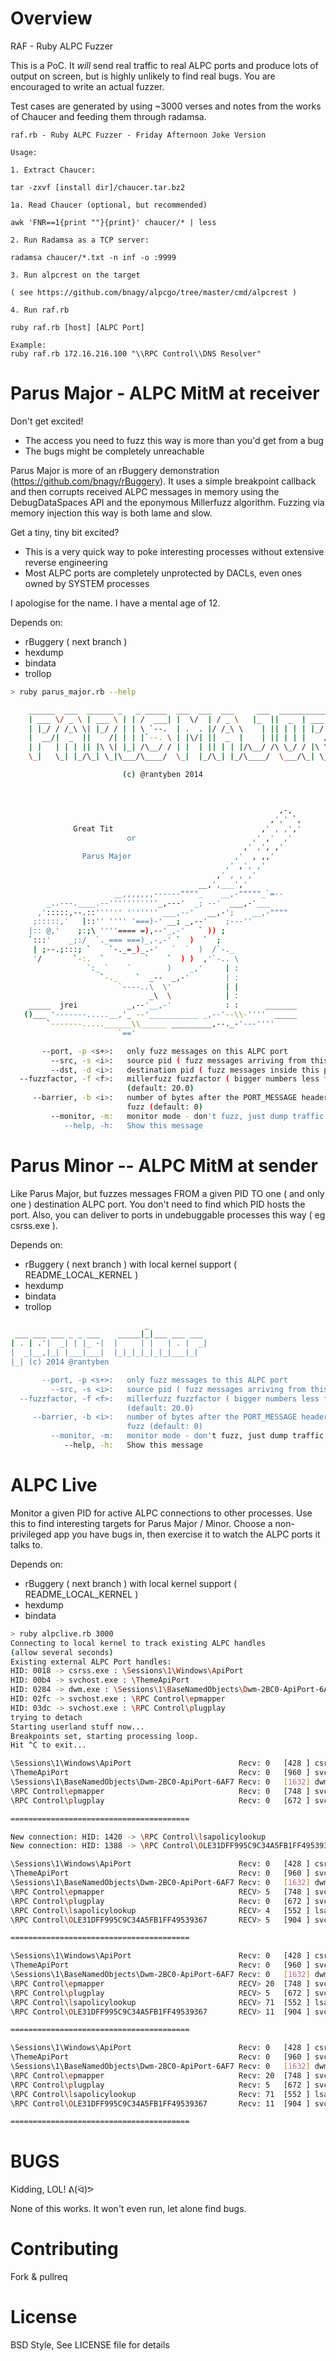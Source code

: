 Overview
======

RAF - Ruby ALPC Fuzzer

This is a PoC. It _will_ send real traffic to real ALPC ports and produce lots
of output on screen, but is highly unlikely to find real bugs. You are
encouraged to write an actual fuzzer.

Test cases are generated by using ~3000 verses and notes from the works of
Chaucer and feeding them through radamsa.

```
raf.rb - Ruby ALPC Fuzzer - Friday Afternoon Joke Version

Usage:

1. Extract Chaucer:

tar -zxvf [install dir]/chaucer.tar.bz2

1a. Read Chaucer (optional, but recommended)

awk 'FNR==1{print ""}{print}' chaucer/* | less

2. Run Radamsa as a TCP server:

radamsa chaucer/*.txt -n inf -o :9999

3. Run alpcrest on the target

( see https://github.com/bnagy/alpcgo/tree/master/cmd/alpcrest )

4. Run raf.rb

ruby raf.rb [host] [ALPC Port]

Example:
ruby raf.rb 172.16.216.100 "\\RPC Control\\DNS Resolver"
```

Parus Major - ALPC MitM at receiver
======

Don't get excited! 

- The access you need to fuzz this way is more than you'd get from a bug
- The bugs might be completely unreachable

Parus Major is more of an rBuggery demonstration
(https://github.com/bnagy/rBuggery). It uses a simple breakpoint callback and
then corrupts received ALPC messages in memory using the DebugDataSpaces API
and the eponymous Millerfuzz algorithm. Fuzzing via memory injection this way
is both lame and slow.

Get a tiny, tiny bit excited?

- This is a very quick way to poke interesting processes without extensive
  reverse engineering 
- Most ALPC ports are completely unprotected by DACLs, even ones owned by
  SYSTEM processes

I apologise for the name. I have a mental age of 12.

Depends on:
* rBuggery ( next branch )
* hexdump
* bindata
* trollop

```bash
> ruby parus_major.rb --help

    ______  ___  ______ _   _ _____  ___  ___  ___     ___  ___________
    | ___ \/ _ \ | ___ \ | | /  ___| |  \/  | / _ \   |_  ||  _  | ___ \
    | |_/ / /_\ \| |_/ / | | \ `--.  | .  . |/ /_\ \    | || | | | |_/ /
    |  __/|  _  ||    /| | | |`--. \ | |\/| ||  _  |    | || | | |    /
    | |   | | | || |\ \| |_| /\__/ / | |  | || | | |/\__/ /\ \_/ / |\ \
    \_|   \_| |_/\_| \_|\___/\____/  \_|  |_/\_| |_/\____/  \___/\_| \_|

                         (c) @rantyben 2014



                                                            ,-,
                                                          ,',' `,
              Great Tit                                 ,' , ,','
                          or                          ,' ,'  ,'
                                                    ,' ,', ,'
                Parus Major                       ,'  , ,,'
                                                ,' ,', ,'
                                              ,' , , ,'
                                          __,',___','
                       __,,,,,,,------""""_    __,-"""""_`=--
        _..---.____.--'''''''''''_,---'  _; --'  ___,-'___
      ,':::::,--.::'''''' ''''''' ___,--'   __,-';    __,-""""
     ;:::::,'   |::'' '''' '===)-' __; _,--'    ;---''
    |:: @,'    ;:;\ ''''==== =),--'_,-'   ` )) ;
    `:::'    _;:/  `._=== ===)_,-,-' `  )  `  ;
     | ;--.;:::; `    `-._=_)_.-'   `  `  )  /`-._
     '/       `-:.  `         `    `  ) )  ,'`-.. \
                 `:_ `    `        )    _,'     | :
                    `-._    `  _--  _,-'        | :
                        `----..\  \'            | |
                               _\  \            | :
    _____  jrei           _,--'__,-'            : :      _______
   ()___ '-------.....__,'_ --'___________ _,--'--\\-''''  _____
        `-------.....______\\______ _________,--._-'---''''
                        `=='

       --port, -p <s+>:   only fuzz messages on this ALPC port
         --src, -s <i>:   source pid ( fuzz messages arriving from this pid )
         --dst, -d <i>:   destination pid ( fuzz messages inside this pid )
  --fuzzfactor, -f <f>:   millerfuzz fuzzfactor ( bigger numbers less fuzzy)
                          (default: 20.0)
     --barrier, -b <i>:   number of bytes after the PORT_MESSAGE header NOT to
                          fuzz (default: 0)
         --monitor, -m:   monitor mode - don't fuzz, just dump traffic
            --help, -h:   Show this message
```

Parus Minor -- ALPC MitM at sender 
=====

Like Parus Major, but fuzzes messages FROM a given PID TO one ( and only one )
destination ALPC port. You don't need to find which PID hosts the port. Also,
you can deliver to ports in undebuggable processes this way ( eg csrss.exe ).

Depends on:
* rBuggery ( next branch ) with local kernel support ( README_LOCAL_KERNEL )
* hexdump
* bindata
* trollop

```bash
                              _
 ___ ___ ___ _ _ ___    _____|_|___ ___ ___
| . | .'|  _| | |_ -|  |     | |   | . |  _|
|  _|__,|_| |___|___|  |_|_|_|_|_|_|___|_|
|_| (c) 2014 @rantyben

       --port, -p <s+>:   only fuzz messages to this ALPC port
         --src, -s <i>:   source pid ( fuzz messages arriving from this pid )
  --fuzzfactor, -f <f>:   millerfuzz fuzzfactor ( bigger numbers less fuzzy)
                          (default: 20.0)
     --barrier, -b <i>:   number of bytes after the PORT_MESSAGE header NOT to
                          fuzz (default: 0)
         --monitor, -m:   monitor mode - don't fuzz, just dump traffic
            --help, -h:   Show this message
```

ALPC Live
======

Monitor a given PID for active ALPC connections to other processes. Use this
to find interesting targets for Parus Major / Minor. Choose a non-privileged
app you have bugs in, then exercise it to watch the ALPC ports it talks to.

Depends on:
* rBuggery ( next branch ) with local kernel support ( README_LOCAL_KERNEL )
* hexdump
* bindata

```bash
> ruby alpclive.rb 3000
Connecting to local kernel to track existing ALPC handles
(allow several seconds)
Existing external ALPC Port handles:
HID: 0018 -> csrss.exe : \Sessions\1\Windows\ApiPort
HID: 00b4 -> svchost.exe : \ThemeApiPort
HID: 0284 -> dwm.exe : \Sessions\1\BaseNamedObjects\Dwm-2BC0-ApiPort-6AF7
HID: 02fc -> svchost.exe : \RPC Control\epmapper
HID: 03dc -> svchost.exe : \RPC Control\plugplay
trying to detach
Starting userland stuff now...
Breakpoints set, starting processing loop.
Hit ^C to exit...

\Sessions\1\Windows\ApiPort                        Recv: 0   [428 ] csrss.exe (NT AUTHORITY\SYSTEM)
\ThemeApiPort                                      Recv: 0   [960 ] svchost.exe (NT AUTHORITY\SYSTEM)
\Sessions\1\BaseNamedObjects\Dwm-2BC0-ApiPort-6AF7 Recv: 0   [1632] dwm.exe (WIN-5E72NJ6H2JO\ben)
\RPC Control\epmapper                              Recv: 0   [748 ] svchost.exe (NT AUTHORITY\NETWORK SERVICE)
\RPC Control\plugplay                              Recv: 0   [672 ] svchost.exe (NT AUTHORITY\SYSTEM)

========================================

New connection: HID: 1420 -> \RPC Control\lsapolicylookup
New connection: HID: 1388 -> \RPC Control\OLE31DFF995C9C34A5FB1FF49539367

\Sessions\1\Windows\ApiPort                        Recv: 0   [428 ] csrss.exe (NT AUTHORITY\SYSTEM)
\ThemeApiPort                                      Recv: 0   [960 ] svchost.exe (NT AUTHORITY\SYSTEM)
\Sessions\1\BaseNamedObjects\Dwm-2BC0-ApiPort-6AF7 Recv: 0   [1632] dwm.exe (WIN-5E72NJ6H2JO\ben)
\RPC Control\epmapper                              RECV> 5   [748 ] svchost.exe (NT AUTHORITY\NETWORK SERVICE)
\RPC Control\plugplay                              Recv: 0   [672 ] svchost.exe (NT AUTHORITY\SYSTEM)
\RPC Control\lsapolicylookup                       RECV> 4   [552 ] lsass.exe (NT AUTHORITY\SYSTEM)
\RPC Control\OLE31DFF995C9C34A5FB1FF49539367       RECV> 5   [904 ] svchost.exe (NT AUTHORITY\SYSTEM)

========================================

\Sessions\1\Windows\ApiPort                        Recv: 0   [428 ] csrss.exe (NT AUTHORITY\SYSTEM)
\ThemeApiPort                                      Recv: 0   [960 ] svchost.exe (NT AUTHORITY\SYSTEM)
\Sessions\1\BaseNamedObjects\Dwm-2BC0-ApiPort-6AF7 Recv: 0   [1632] dwm.exe (WIN-5E72NJ6H2JO\ben)
\RPC Control\epmapper                              RECV> 20  [748 ] svchost.exe (NT AUTHORITY\NETWORK SERVICE)
\RPC Control\plugplay                              RECV> 5   [672 ] svchost.exe (NT AUTHORITY\SYSTEM)
\RPC Control\lsapolicylookup                       RECV> 71  [552 ] lsass.exe (NT AUTHORITY\SYSTEM)
\RPC Control\OLE31DFF995C9C34A5FB1FF49539367       RECV> 11  [904 ] svchost.exe (NT AUTHORITY\SYSTEM)

========================================

\Sessions\1\Windows\ApiPort                        Recv: 0   [428 ] csrss.exe (NT AUTHORITY\SYSTEM)
\ThemeApiPort                                      Recv: 0   [960 ] svchost.exe (NT AUTHORITY\SYSTEM)
\Sessions\1\BaseNamedObjects\Dwm-2BC0-ApiPort-6AF7 Recv: 0   [1632] dwm.exe (WIN-5E72NJ6H2JO\ben)
\RPC Control\epmapper                              Recv: 20  [748 ] svchost.exe (NT AUTHORITY\NETWORK SERVICE)
\RPC Control\plugplay                              Recv: 5   [672 ] svchost.exe (NT AUTHORITY\SYSTEM)
\RPC Control\lsapolicylookup                       Recv: 71  [552 ] lsass.exe (NT AUTHORITY\SYSTEM)
\RPC Control\OLE31DFF995C9C34A5FB1FF49539367       Recv: 11  [904 ] svchost.exe (NT AUTHORITY\SYSTEM)

========================================
```

BUGS
=======

Kidding, LOL! ᕕ(ᐛ)ᕗ

None of this works. It won't even run, let alone find bugs. 

Contributing
=======

Fork & pullreq

License
=======

BSD Style, See LICENSE file for details



